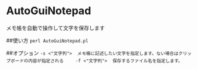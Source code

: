 # AutoGuiNotepad
メモ帳を自動で操作して文字を保存します

##使い方
`perl AutoGuiNotepad.pl`

##オプション
`-s <"文字列">  メモ帳に記述したい文字を指定します。ない場合はクリップボードの内容が指定される`　　
`-f <"文字列">  保存するファイル名を指定します。`